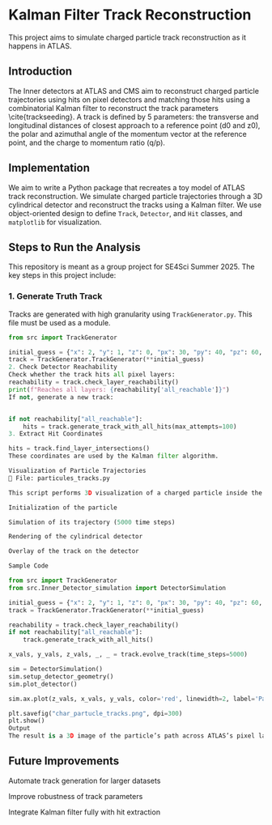 # Kalman Filter Track Reconstruction

This project aims to simulate charged particle track reconstruction as it happens in ATLAS.

## Introduction

The Inner detectors at ATLAS and CMS aim to reconstruct charged particle trajectories using hits on pixel detectors and matching those hits using a combinatorial Kalman filter to reconstruct the track parameters \cite{trackseeding}. A track is defined by 5 parameters: the transverse and longitudinal distances of closest approach to a reference point (d0 and z0), the polar and azimuthal angle of the momentum vector at the reference point, and the charge to momentum ratio (q/p).

## Implementation

We aim to write a Python package that recreates a toy model of ATLAS track reconstruction. We simulate charged particle trajectories through a 3D cylindrical detector and reconstruct the tracks using a Kalman filter. We use object-oriented design to define `Track`, `Detector`, and `Hit` classes, and `matplotlib` for visualization.

## Steps to Run the Analysis

This repository is meant as a group project for SE4Sci Summer 2025. The key steps in this project include:

### 1. Generate Truth Track

Tracks are generated with high granularity using `TrackGenerator.py`. This file must be used as a module.

```python
from src import TrackGenerator

initial_guess = {"x": 2, "y": 1, "z": 0, "px": 30, "py": 40, "pz": 60, "charge": -1}
track = TrackGenerator.TrackGenerator(**initial_guess)
2. Check Detector Reachability
Check whether the track hits all pixel layers:
reachability = track.check_layer_reachability()
print(f"Reaches all layers: {reachability['all_reachable']}")
If not, generate a new track:


if not reachability["all_reachable"]:
    hits = track.generate_track_with_all_hits(max_attempts=100)
3. Extract Hit Coordinates

hits = track.find_layer_intersections()
These coordinates are used by the Kalman filter algorithm.

Visualization of Particle Trajectories
📄 File: particules_tracks.py

This script performs 3D visualization of a charged particle inside the Inner Detector. It includes:

Initialization of the particle

Simulation of its trajectory (5000 time steps)

Rendering of the cylindrical detector

Overlay of the track on the detector

Sample Code

from src import TrackGenerator
from src.Inner_Detector_simulation import DetectorSimulation

initial_guess = {"x": 2, "y": 1, "z": 0, "px": 30, "py": 40, "pz": 60, "charge": -1}
track = TrackGenerator.TrackGenerator(**initial_guess)

reachability = track.check_layer_reachability()
if not reachability["all_reachable"]:
    track.generate_track_with_all_hits()

x_vals, y_vals, z_vals, _, _ = track.evolve_track(time_steps=5000)

sim = DetectorSimulation()
sim.setup_detector_geometry()
sim.plot_detector()

sim.ax.plot(z_vals, x_vals, y_vals, color='red', linewidth=2, label='Particle Trajectory')

plt.savefig("char_partucle_tracks.png", dpi=300)
plt.show()
Output
The result is a 3D image of the particle’s path across ATLAS’s pixel layers:

```


## Future Improvements
Automate track generation for larger datasets

Improve robustness of track parameters

Integrate Kalman filter fully with hit extraction

